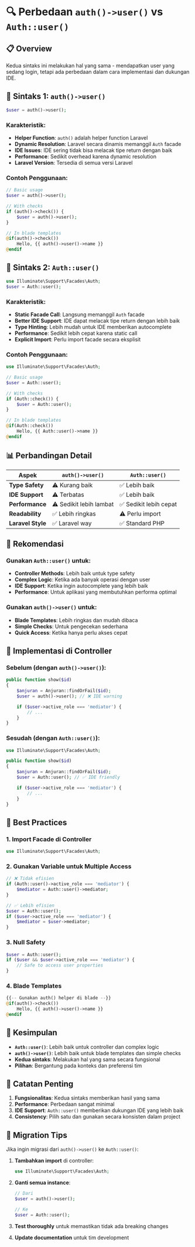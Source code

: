 # 🔍 **Perbedaan `auth()->user()` vs `Auth::user()`**

## 📋 **Overview**

Kedua sintaks ini melakukan hal yang sama - mendapatkan user yang sedang login, tetapi ada perbedaan dalam cara implementasi dan dukungan IDE.

## 🔧 **Sintaks 1: `auth()->user()`**

```php
$user = auth()->user();
```

### **Karakteristik:**

-   **Helper Function**: `auth()` adalah helper function Laravel
-   **Dynamic Resolution**: Laravel secara dinamis memanggil `Auth` facade
-   **IDE Issues**: IDE sering tidak bisa melacak tipe return dengan baik
-   **Performance**: Sedikit overhead karena dynamic resolution
-   **Laravel Version**: Tersedia di semua versi Laravel

### **Contoh Penggunaan:**

```php
// Basic usage
$user = auth()->user();

// With checks
if (auth()->check()) {
    $user = auth()->user();
}

// In blade templates
@if(auth()->check())
    Hello, {{ auth()->user()->name }}
@endif
```

## 🔧 **Sintaks 2: `Auth::user()`**

```php
use Illuminate\Support\Facades\Auth;
$user = Auth::user();
```

### **Karakteristik:**

-   **Static Facade Call**: Langsung memanggil `Auth` facade
-   **Better IDE Support**: IDE dapat melacak tipe return dengan lebih baik
-   **Type Hinting**: Lebih mudah untuk IDE memberikan autocomplete
-   **Performance**: Sedikit lebih cepat karena static call
-   **Explicit Import**: Perlu import facade secara eksplisit

### **Contoh Penggunaan:**

```php
use Illuminate\Support\Facades\Auth;

// Basic usage
$user = Auth::user();

// With checks
if (Auth::check()) {
    $user = Auth::user();
}

// In blade templates
@if(Auth::check())
    Hello, {{ Auth::user()->name }}
@endif
```

## 📊 **Perbandingan Detail**

| Aspek             | `auth()->user()`        | `Auth::user()`         |
| ----------------- | ----------------------- | ---------------------- |
| **Type Safety**   | ⚠️ Kurang baik          | ✅ Lebih baik          |
| **IDE Support**   | ⚠️ Terbatas             | ✅ Lebih baik          |
| **Performance**   | ⚠️ Sedikit lebih lambat | ✅ Sedikit lebih cepat |
| **Readability**   | ✅ Lebih ringkas        | ⚠️ Perlu import        |
| **Laravel Style** | ✅ Laravel way          | ✅ Standard PHP        |

## 🎯 **Rekomendasi**

### **Gunakan `Auth::user()` untuk:**

-   **Controller Methods**: Lebih baik untuk type safety
-   **Complex Logic**: Ketika ada banyak operasi dengan user
-   **IDE Support**: Ketika ingin autocomplete yang lebih baik
-   **Performance**: Untuk aplikasi yang membutuhkan performa optimal

### **Gunakan `auth()->user()` untuk:**

-   **Blade Templates**: Lebih ringkas dan mudah dibaca
-   **Simple Checks**: Untuk pengecekan sederhana
-   **Quick Access**: Ketika hanya perlu akses cepat

## 🔧 **Implementasi di Controller**

### **Sebelum (dengan `auth()->user()`):**

```php
public function show($id)
{
    $anjuran = Anjuran::findOrFail($id);
    $user = auth()->user(); // ❌ IDE warning

    if ($user->active_role === 'mediator') {
        // ...
    }
}
```

### **Sesudah (dengan `Auth::user()`):**

```php
use Illuminate\Support\Facades\Auth;

public function show($id)
{
    $anjuran = Anjuran::findOrFail($id);
    $user = Auth::user(); // ✅ IDE friendly

    if ($user->active_role === 'mediator') {
        // ...
    }
}
```

## 🚀 **Best Practices**

### **1. Import Facade di Controller**

```php
use Illuminate\Support\Facades\Auth;
```

### **2. Gunakan Variable untuk Multiple Access**

```php
// ❌ Tidak efisien
if (Auth::user()->active_role === 'mediator') {
    $mediator = Auth::user()->mediator;
}

// ✅ Lebih efisien
$user = Auth::user();
if ($user->active_role === 'mediator') {
    $mediator = $user->mediator;
}
```

### **3. Null Safety**

```php
$user = Auth::user();
if ($user && $user->active_role === 'mediator') {
    // Safe to access user properties
}
```

### **4. Blade Templates**

```php
{{-- Gunakan auth() helper di blade --}}
@if(auth()->check())
    Hello, {{ auth()->user()->name }}
@endif
```

## 🎯 **Kesimpulan**

-   **`Auth::user()`**: Lebih baik untuk controller dan complex logic
-   **`auth()->user()`**: Lebih baik untuk blade templates dan simple checks
-   **Kedua sintaks**: Melakukan hal yang sama secara fungsional
-   **Pilihan**: Bergantung pada konteks dan preferensi tim

## 📝 **Catatan Penting**

1. **Fungsionalitas**: Kedua sintaks memberikan hasil yang sama
2. **Performance**: Perbedaan sangat minimal
3. **IDE Support**: `Auth::user()` memberikan dukungan IDE yang lebih baik
4. **Consistency**: Pilih satu dan gunakan secara konsisten dalam project

## 🔄 **Migration Tips**

Jika ingin migrasi dari `auth()->user()` ke `Auth::user()`:

1. **Tambahkan import** di controller:

    ```php
    use Illuminate\Support\Facades\Auth;
    ```

2. **Ganti semua instance**:

    ```php
    // Dari
    $user = auth()->user();

    // Ke
    $user = Auth::user();
    ```

3. **Test thoroughly** untuk memastikan tidak ada breaking changes

4. **Update documentation** untuk tim development
